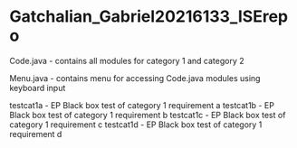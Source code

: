 # Gatchalian_Gabriel20216133_ISErepo

Code.java - contains all modules for category 1 and category 2

Menu.java - contains menu for accessing Code.java modules using keyboard input

testcat1a - EP Black box test of category 1 requirement a
testcat1b - EP Black box test of category 1 requirement b
testcat1c - EP Black box test of category 1 requirement c
testcat1d - EP Black box test of category 1 requirement d
